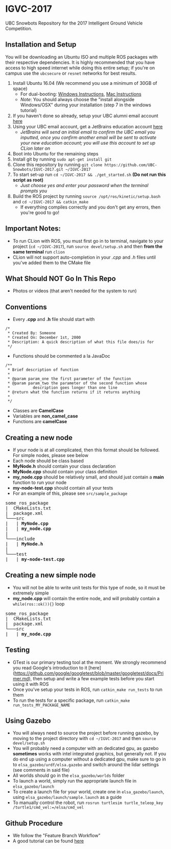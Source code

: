 # IGVC-2017
UBC Snowbots Repository for the 2017 Intelligent Ground Vehicle Competition.

## Installation and Setup

You will be downloading an Ubuntu ISO and multiple ROS packages with their respective dependencies.
It is highly recommended that you have access to high speed internet while doing this entire setup; 
if you're on campus use the `ubcsecure` or `resnet` networks for best results.

1. Install Ubuntu 16.04 (We recommend you use a minimum of 30GB of space) 
    - For dual-booting: [Windows Instructions](http://www.tecmint.com/install-ubuntu-16-04-alongside-with-windows-10-or-8-in-dual-boot/), [Mac Instructions](http://www.howtogeek.com/187410/how-to-install-and-dual-boot-linux-on-a-mac/)
    - _Note_: You should always choose the "install alongside Windows/OSX" during your installation (step 7 in the windows tutorial)
2. If you haven't done so already, setup your UBC alumni email account [here](https://id.ubc.ca/) 
3. Using your UBC email account, get a JetBrains education account [here](https://www.jetbrains.com/shop/eform/students)
    - _JetBrains will send an initial email to confirm the UBC email you inputted, 
    once you confirm another email will be sent to activate your new education account; 
    you will use this account to set up CLion later on_
4. Boot into Ubuntu for the remaining steps
5. Install git by running `sudo apt-get install git`
6. Clone this repository by running `git clone https://github.com/UBC-Snowbots/IGVC-2017.git ~/IGVC-2017`
7. To start set-up run `cd ~/IGVC-2017 && ./get_started.sh` **(Do not run this script as root)**
    - _Just choose yes and enter your password when the terminal prompts you_ 
8. Build the ROS project by running `source /opt/ros/kinetic/setup.bash` and `cd ~/IGVC-2017 && catkin_make` 
    - If everything compiles correctly and you don't get any errors, then you're good to go!

## Important Notes:
- To run CLion with ROS, you must first go in to terminal, navigate to your project (`cd ~/IGVC-2017`), run `source devel/setup.sh` and then **from the same terminal** run `clion`
- CLion will not support auto-completion in your *.cpp* and *.h* files until you've added them to the CMake file

## What Should **NOT** Go In This Repo
- Photos or videos (that aren't needed for the system to run)

## Conventions
- Every **.cpp** and **.h** file should start with 
```
/*
 * Created By: Someone
 * Created On: December 1st, 2000
 * Description: A quick description of what this file does/is for
 */
```

- Functions should be commented a la JavaDoc
```
/**
 * Brief description of function
 * 
 * @param param_one the first parameter of the function
 * @param param_two the parameter of the second function whose
 * 			description goes longer than one line
 * @return what the function returns if it returns anything
 * 
 */
```

- Classes are **CamelCase**
- Variables are **non_camel_case**
- Functions are **camelCase**

## Creating a new node
- If your node is at all complicated, then this format should be followed. For simple nodes, please see below
- Each node should be class based
- **MyNode.h** should contain your class declaration
- **MyNode.cpp** should contain your class definition
- **my_node.cpp** should be relatively small, and should just contain a **main** function to run your node
- **my-node-test.cpp** should contain all your tests
- For an example of this, please see `src/sample_package`
<pre>
some_ros_package
|  CMakeLists.txt
|  package.xml
└───src
|   | <b>MyNode.cpp</b> 
|   | <b>my_node.cpp</b>
|
└───include
|   | <b>MyNode.h</b>
| 
└───test
|   | <b>my-node-test.cpp</b>
</pre>

## Creating a new **simple** node
- You will not be able to write unit tests for this type of node, so it must be extremely simple
- **my_node.cpp** will contain the entire node, and will probably contain a `while(ros::ok()){}` loop
<pre>
some_ros_package
|  CMakeLists.txt
|  package.xml
└───src
|   | <b>my_node.cpp</b>
</pre>

## Testing
- GTest is our primary testing tool at the moment. We strongly recommend you read Google's introduction to it [here] (https://github.com/google/googletest/blob/master/googletest/docs/Primer.md), then setup and write a few example tests before you start using it with ROS
- Once you've setup your tests in ROS, run `catkin_make run_tests` to run them
- To run the tests for a specific package, run `catkin_make run_tests_MY_PACKAGE_NAME`

## Using Gazebo
- You will always need to source the project before running gazebo, by moving to the project directory with `cd ~/IGVC-2017` and then `source devel/setup.sh`
- You will probably need a computer with an dedicated gpu, as gazebo **sometimes** works with intel integrated graphics, but generally not. If you do end up using a computer without a dedicated gpu, make sure to go in to `elsa_gazebo/urdf/elsa.gazebo` and switch around the lidar settings (see comments in said file)
- All worlds should go in the `elsa_gazebo/worlds` folder
- To launch a world, simply run the appropriate launch file in `elsa_gazebo/launch`
- To create a launch file for your world, create one in `elsa_gazebo/launch`, using `elsa_gazebo/launch/sample.launch` as a guide
- To manually control the robot, run `rosrun turtlesim turtle_teleop_key /turtle1/cmd_vel:=/elsa/cmd_vel`

## Github Procedure
- We follow the "Feature Branch Workflow"
- A good tutorial can be found [here](https://www.atlassian.com/git/tutorials/comparing-workflows/feature-branch-workflow)
